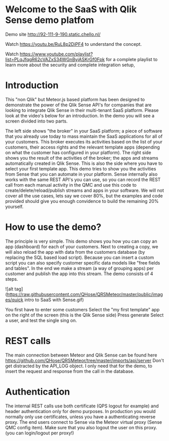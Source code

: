 # Welcome to the SaaS with Qlik Sense demo platfom

Demo site http://92-111-9-190.static.chello.nl/

Watch https://youtu.be/RuL8p2DiPF4 to understand the concept. 

Watch https://www.youtube.com/playlist?list=PLqJfqgR62cVAZxS34WGnByjASKrGf0Fpk for a complete playlist to learn more about the security and complete integration setup, 

# Introduction
This "non Qlik" but Meteor.js based platform has been designed to demonstrate the power of the Qlik Sense API's for companies that are looking to integrate Qlik Sense in their multi-tenant SaaS platform. Please look at the video's below for an introduction. In the demo you will see a screen divided into two parts.

The left side shows "the broker" in your SaaS platform; a piece of software that you already use today to mass maintain the SaaS applications for all of your customers. This broker executes its activities based on the list of your customers, their access rights and the relevant template apps (depending on what the customer has configured in your platform).
The right side shows you the result of the activities of the broker; the apps and streams automatically created in Qlik Sense. This is also the side where you have to select your first template app.
This demo tries to show you the activities from Sense that you can automate in your platform. Sense internally also works with the same REST API's you can use, so you can record the REST call from each manual activity in the QMC and use this code to create/delete/reload/publish streams and apps in your software. We will not cover all the use cases, lets say we cover 80%, but the examples and code provided should give you enough convidence to build the remaining 20% yourself.

# How to use the demo?

The principle is very simple. This demo shows you how you can copy an app (dashboard) for each of your customers. Next to creating a copy, we will also reload the app with data from the customers database (by replacing the SQL based load script). Because you can insert a custom script you can also specify customer specific data models like "free fields and tables". In the end we make a stream (a way of grouping apps) per customer and publish the app into this stream. The demo consists of 4 steps.

![alt tag](https://raw.githubusercontent.com/QHose/QRSMeteor/master/public/images/quick intro to SaaS with Sense.gif)

You first have to enter some customers
Select the "my first template" app on the right of the screen (this is the Qlik Sense side)
Press generate
Select a user, and test the single sing on.

# REST calls
The main connection between Meteor and Qlik Sense can be found here https://github.com/QHose/QRSMeteor/tree/master/imports/api/server
Don't get distracted by the API_LOG object. I only need that for the demo, to insert the request and response from the call in the database.

# Authentication
The internal REST calls use both certificate (QPS logout for example) and header authentication only for demo purposes. In production you would normally only use certificates, unless you have a authenticating reverse proxy. The end users connect to Sense via the Meteor virtual proxy (Sense QMC config item). Make sure that you also logout the user on this proxy. (you can login/logout per proxy!)
